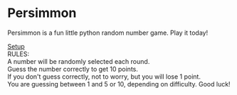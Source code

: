 # Persimmon
Persimmon is a fun little python random number game. Play it today!  
  
[Setup](https://github.com/Pythogon/Persimmon/wiki/Setup "Setup")  
RULES:  
A number will be randomly selected each round.  
Guess the number correctly to get 10 points.  
If you don't guess correctly, not to worry, but you will lose 1 point.  
You are guessing between 1 and 5 or 10, depending on difficulty.
Good luck!
